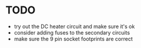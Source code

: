 # TODO
- try out the DC heater circuit and make sure it's ok
- consider adding fuses to the secondary circuits
- make sure the 9 pin socket footprints are correct
